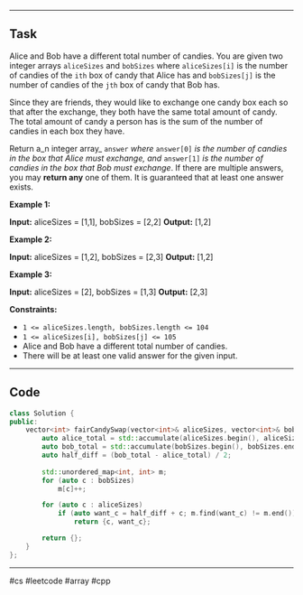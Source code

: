 ___
## Task
Alice and Bob have a different total number of candies. You are given two integer arrays `aliceSizes` and `bobSizes` where `aliceSizes[i]` is the number of candies of the `ith` box of candy that Alice has and `bobSizes[j]` is the number of candies of the `jth` box of candy that Bob has.

Since they are friends, they would like to exchange one candy box each so that after the exchange, they both have the same total amount of candy. The total amount of candy a person has is the sum of the number of candies in each box they have.

Return a_n integer array_ `answer` _where_ `answer[0]` _is the number of candies in the box that Alice must exchange, and_ `answer[1]` _is the number of candies in the box that Bob must exchange_. If there are multiple answers, you may **return any** one of them. It is guaranteed that at least one answer exists.

**Example 1:**

**Input:** aliceSizes = [1,1], bobSizes = [2,2]
**Output:** [1,2]

**Example 2:**

**Input:** aliceSizes = [1,2], bobSizes = [2,3]
**Output:** [1,2]

**Example 3:**

**Input:** aliceSizes = [2], bobSizes = [1,3]
**Output:** [2,3]

**Constraints:**

- `1 <= aliceSizes.length, bobSizes.length <= 104`
- `1 <= aliceSizes[i], bobSizes[j] <= 105`
- Alice and Bob have a different total number of candies.
- There will be at least one valid answer for the given input.
___
## Code
```cpp
class Solution {
public:
    vector<int> fairCandySwap(vector<int>& aliceSizes, vector<int>& bobSizes) {
        auto alice_total = std::accumulate(aliceSizes.begin(), aliceSizes.end(), 0);
        auto bob_total = std::accumulate(bobSizes.begin(), bobSizes.end(), 0);
        auto half_diff = (bob_total - alice_total) / 2;
        
        std::unordered_map<int, int> m;
        for (auto c : bobSizes)
            m[c]++;

        for (auto c : aliceSizes)
            if (auto want_c = half_diff + c; m.find(want_c) != m.end())
                return {c, want_c};

        return {};
    }
};
```
___
#cs #leetcode #array #cpp